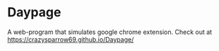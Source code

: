 # Daypage
A web-program that simulates google chrome extension.
Check out at https://crazysparrow69.github.io/Daypage/ 
